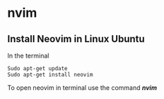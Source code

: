 # nvim

## Install Neovim in Linux Ubuntu

In the terminal

~~~
Sudo apt-get update
Sudo apt-get install neovim
~~~

To open neovim in terminal use the command ***nvim***
